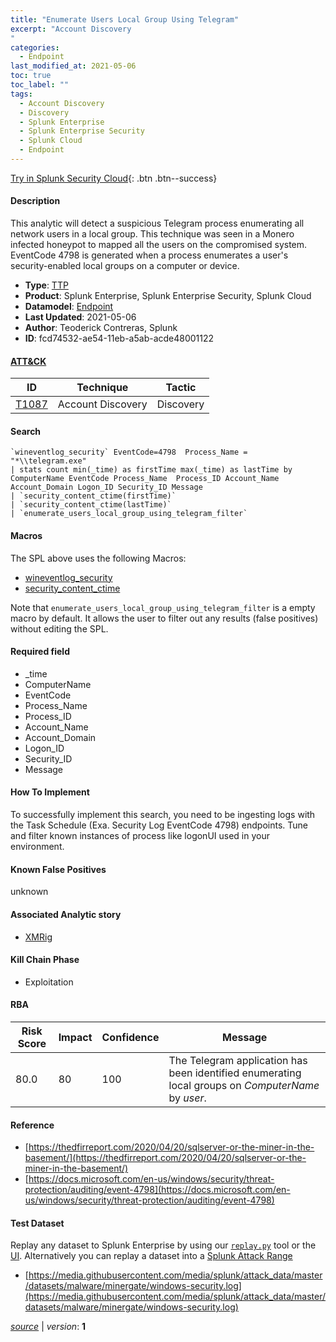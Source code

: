 ```yaml
---
title: "Enumerate Users Local Group Using Telegram"
excerpt: "Account Discovery
"
categories:
  - Endpoint
last_modified_at: 2021-05-06
toc: true
toc_label: ""
tags:
  - Account Discovery
  - Discovery
  - Splunk Enterprise
  - Splunk Enterprise Security
  - Splunk Cloud
  - Endpoint
---
```




[Try in Splunk Security Cloud](https://www.splunk.com/en_us/cyber-security.html){: .btn .btn--success}

#### Description

This analytic will detect a suspicious Telegram process enumerating all network users in a local group. This technique was seen in a Monero infected honeypot to mapped all the users on the compromised system. EventCode 4798 is generated when a process enumerates a user's security-enabled local groups on a computer or device.

- **Type**: [TTP](https://github.com/splunk/security_content/wiki/object-Analytic-Types)
- **Product**: Splunk Enterprise, Splunk Enterprise Security, Splunk Cloud
- **Datamodel**: [Endpoint](https://docs.splunk.com/Documentation/CIM/latest/User/Endpoint)
- **Last Updated**: 2021-05-06
- **Author**: Teoderick Contreras, Splunk
- **ID**: fcd74532-ae54-11eb-a5ab-acde48001122


#### [ATT&CK](https://attack.mitre.org/)

| ID             | Technique        |  Tactic             |
| -------------- | ---------------- |-------------------- |
| [T1087](https://attack.mitre.org/techniques/T1087/) | Account Discovery | Discovery |

#### Search

```
`wineventlog_security` EventCode=4798  Process_Name = "*\\telegram.exe" 
| stats count min(_time) as firstTime max(_time) as lastTime by ComputerName EventCode Process_Name  Process_ID Account_Name Account_Domain Logon_ID Security_ID Message 
| `security_content_ctime(firstTime)` 
| `security_content_ctime(lastTime)` 
| `enumerate_users_local_group_using_telegram_filter`
```

#### Macros
The SPL above uses the following Macros:
* [wineventlog_security](https://github.com/splunk/security_content/blob/develop/macros/wineventlog_security.yml)
* [security_content_ctime](https://github.com/splunk/security_content/blob/develop/macros/security_content_ctime.yml)

Note that `enumerate_users_local_group_using_telegram_filter` is a empty macro by default. It allows the user to filter out any results (false positives) without editing the SPL.

#### Required field
* _time
* ComputerName
* EventCode
* Process_Name
* Process_ID
* Account_Name
* Account_Domain
* Logon_ID
* Security_ID
* Message


#### How To Implement
To successfully implement this search, you need to be ingesting logs with the Task Schedule (Exa. Security Log EventCode 4798) endpoints. Tune and filter known instances of process like logonUI used in your environment.

#### Known False Positives
unknown

#### Associated Analytic story
* [XMRig](/stories/xmrig)


#### Kill Chain Phase
* Exploitation



#### RBA

| Risk Score  | Impact      | Confidence   | Message      |
| ----------- | ----------- |--------------|--------------|
| 80.0 | 80 | 100 | The Telegram application has been identified enumerating local groups on $ComputerName$ by $user$. |




#### Reference

* [https://thedfirreport.com/2020/04/20/sqlserver-or-the-miner-in-the-basement/](https://thedfirreport.com/2020/04/20/sqlserver-or-the-miner-in-the-basement/)
* [https://docs.microsoft.com/en-us/windows/security/threat-protection/auditing/event-4798](https://docs.microsoft.com/en-us/windows/security/threat-protection/auditing/event-4798)



#### Test Dataset
Replay any dataset to Splunk Enterprise by using our [`replay.py`](https://github.com/splunk/attack_data#using-replaypy) tool or the [UI](https://github.com/splunk/attack_data#using-ui).
Alternatively you can replay a dataset into a [Splunk Attack Range](https://github.com/splunk/attack_range#replay-dumps-into-attack-range-splunk-server)


* [https://media.githubusercontent.com/media/splunk/attack_data/master/datasets/malware/minergate/windows-security.log](https://media.githubusercontent.com/media/splunk/attack_data/master/datasets/malware/minergate/windows-security.log)



[*source*](https://github.com/splunk/security_content/tree/develop/detections/endpoint/enumerate_users_local_group_using_telegram.yml) \| *version*: **1**
